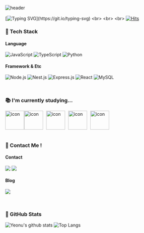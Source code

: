 <!--![header](https://capsule-render.vercel.app/api?type=venom&height=300&color=gradient&customColorList=0,1,3,4,7,9,10,13,14,15,15,16,18,18,27,28&text=yeonu)-->
<!--![github-header-image (2)](https://github.com/yeonod/yeonod/assets/104813592/82f68a64-4198-472d-9786-6132538a3c84)-->
<!--![header](https://github.com/nuyeo/nuyeo/assets/104813592/1cab5cff-aae0-4a28-bd2a-8dcaba4e791d)-->
![header](https://capsule-render.vercel.app/api?type=cylinder&height=20&color=gradient&customColorList=15&reversal=true)<br> 
<br>
[![Typing SVG](https://readme-typing-svg.herokuapp.com?font=Rock+Salt&size=40&pause=1000&color=F7BBBB&random=false&width=1000&height=100&lines=Welcome+To+Yeonu's+github+(^._.^)ﾉ)](https://git.io/typing-svg)
<br>
<br>
<br>
[![Hits](https://hits.seeyoufarm.com/api/count/incr/badge.svg?url=https%3A%2F%2Fgithub.com%2Fnuyeo&count_bg=%23F7BBBB&title_bg=%23555555&icon_color=%23E7E7E7&title=hits&edge_flat=false)](https://hits.seeyoufarm.com)
<br>

### 💭 Tech Stack

#### Language
![JavaScript](https://img.shields.io/badge/javascript-F7DF1E.svg?style=flat-square&logo=javascript&logoColor=20232a)
![TypeScript](https://img.shields.io/badge/typescript-3178C6.svg?style=flat-square&logo=typescript&logoColor=white)
![Python](https://img.shields.io/badge/python-3776AB.svg?style=flat-square&logo=python&logoColor=white)
<!--![C++](https://img.shields.io/badge/C++-00599C.svg?style=for-the-badge&logo=c%2B%2B&logoColor=white)-->

#### Framework & Etc
![Node.js](https://img.shields.io/badge/Node.js-339933.svg?style=flat-square&logo=node.js&logoColor=white)
![Nest.js](https://img.shields.io/badge/Nest.js-E0234E.svg?style=flat-square&logo=NestJs&logoColor=white)
![Express.js](https://img.shields.io/badge/Express.js-000000.svg?style=flat-square&logo=express&logoColor=white)
![React](https://img.shields.io/badge/react-20232a.svg?style=flat-square&logo=react&logoColor=61DAFB)
![MySQL](https://img.shields.io/badge/mysql-4479A1.svg?style=flat-square&logo=mysql&logoColor=white)
<!--![HTML5](https://img.shields.io/badge/html5-E34F26.svg?style=for-the-badge&logo=html5&logoColor=white)-->
<!--![CSS3](https://img.shields.io/badge/css3-1572B6.svg?style=for-the-badge&logo=css3&logoColor=white)-->
<br>

### 📚 I'm currently studying...

<div style="display: flex;">
  <img src="https://techstack-generator.vercel.app/js-icon.svg" alt="icon" width="70" style="width: 60px; height: 60px; margin-right: 0px; margin-bottom: 0px;" />
  <img src="https://techstack-generator.vercel.app/ts-icon.svg" alt="icon" width="50" style="width: 60px; height: 60px; margin-right: 10px; margin-bottom: 0px;" />
  <img src="https://techstack-generator.vercel.app/mysql-icon.svg" alt="icon" width="50" style="width: 60px; height: 60px; margin-right: 10px; margin-bottom: 0px;" />
  <img src="https://techstack-generator.vercel.app/docker-icon.svg" alt="icon" width="50" style="width: 60px; height: 60px; margin-right: 10px; margin-bottom: 0px;" />
  <img src="https://techstack-generator.vercel.app/aws-icon.svg" alt="icon" width="50" style="width: 60px; height: 60px; margin-right: 0px; margin-bottom: 0px;" />
</div>
<br>

### 💌 Contact Me !

#### Contact

<a href="mailto:bluelayzxx@gmail.com" target="_blank"><img src="https://img.shields.io/badge/Gmail-EA4335.svg?style=flat-square&logo=Gmail&logoColor=white"/></a>
<a href="https://open.kakao.com/me/nuyeo" target="_blank"><img src="https://img.shields.io/badge/KakaoTalk-FFCD00.svg?style=flat-square&logo=kakaotalk&logoColor=Black&link=https://open.kakao.com/me/nuyeo"/></a>

#### Blog

<a href="https://lotubii.tistory.com/" target="_blank"><img src="https://img.shields.io/badge/Tistory-000000.svg?style=flat-square&logo=Tistory&logoColor=white&link=https://lotubii.tistory.com/"/></a>

<br>

### 🐾 GitHub Stats
![Yeonu's github stats](https://github-readme-stats.vercel.app/api?username=nuyeo&hide=stars&show_icons=true&title_color=F7BBBB&icon_color=F7BBBB&hide_border=true)
﻿![Top Langs](https://github-readme-stats.vercel.app/api/top-langs/?username=nuyeo&langs_count=10&layout=compact&title_color=F7BBBB&icon_color=F7BBBB&hide_border=true)﻿
    
<!---
nuyeo/nuyeo is a ✨ special ✨ repository because its `README.md` (this file) appears on your GitHub profile.
You can click the Preview link to take a look at your changes.
--->
